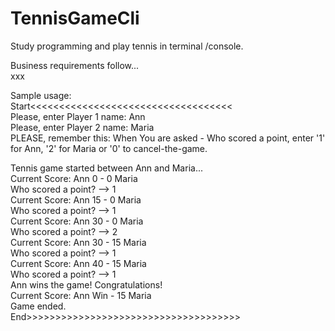 # TennisGameCli
Study programming and play tennis in terminal /console.  
  
Business requirements follow...  
  xxx
  
Sample usage:  
Start<<<<<<<<<<<<<<<<<<<<<<<<<<<<<<<<<<<  
Please, enter Player 1 name: Ann  
Please, enter Player 2 name: Maria  
PLEASE, remember this: When You are asked - Who scored a point, enter '1' for Ann, '2' for Maria or '0' to cancel-the-game.  
  
Tennis game started between Ann and Maria...  
Current Score: Ann 0 - 0 Maria  
Who scored a point? --> 1  
Current Score: Ann 15 - 0 Maria  
Who scored a point? --> 1  
Current Score: Ann 30 - 0 Maria  
Who scored a point? --> 2  
Current Score: Ann 30 - 15 Maria  
Who scored a point? --> 1  
Current Score: Ann 40 - 15 Maria  
Who scored a point? --> 1  
Ann wins the game! Congratulations!  
Current Score: Ann Win - 15 Maria  
Game ended.  
End>>>>>>>>>>>>>>>>>>>>>>>>>>>>>>>>>>>>>  
